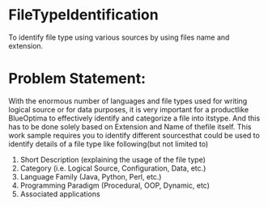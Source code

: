# FileTypeIdentification
To identify file type using various sources by using files name and extension.


# Problem​ ​Statement: 
With​ ​the​ ​enormous​ ​number​ ​of​ ​languages​ ​and​ ​file​ ​types​ ​used​ ​for​ ​writing​ ​logical​ ​source​ ​or​ ​for​ ​data​ ​purposes,​ ​it is​ ​very​ ​important​ ​for​ ​a​ ​product​ ​like​ ​BlueOptima​ ​to​ ​effectively​ ​identify​ ​and​ ​categorize​ ​a​ ​file​ ​into​ ​its​ ​type.​ ​And this​ ​has​ ​to​ ​be​ ​done​ ​solely​ ​based​ ​on​ ​Extension​ ​and​ ​Name​ ​of​ ​the​ ​file​ ​itself. This​ ​work​ ​sample​ ​requires​ ​you​ ​to​ ​identify​ ​different​ ​sources​ ​that​ ​could​ ​be​ ​used​ ​to​ ​identify​ ​details​ ​of​ ​a​ ​file​ ​type like​ ​following​ ​(but​ ​not​ ​limited​ ​to) 

1. Short​ ​Description​ ​(explaining​ ​the​ ​usage​ ​of​ ​the​ ​file​ ​type)
2. Category​ ​(i.e.​ ​Logical​ ​Source,​ ​Configuration,​ ​Data,​ ​etc.) 
3. Language​ ​Family​ ​(Java,​ ​Python,​ ​Perl,​ ​etc.) 
4. Programming​ ​Paradigm​ ​(Procedural,​ ​OOP,​ ​Dynamic,​ ​etc) 
5. Associated​ ​applications 
